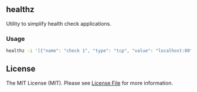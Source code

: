 ## healthz

Utility to simplify health check applications.

### Usage

```bash
healthz -i '[{"name": "check 1", "type": "tcp", "value": "localhost:80"}, {"name": "check 2", "type": "http", "value": "http://localhost"}, {"name": "check 3", "type": "exec", "value": "ls -lah /"}]'
```

## License

The MIT License (MIT). Please see [License File](LICENSE.md) for more information.

